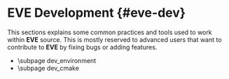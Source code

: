 EVE Development {#eve-dev}
===============

This sections explains some common practices and tools used to work within **EVE** source.
This is mostly reserved to advanced users that want to contribute to **EVE** by fixing bugs
or adding features.

- \subpage dev_environment
- \subpage dev_cmake
